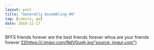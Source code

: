 ```yaml
---
layout: post
title: "Generally Assembling #9"
tag: [comics, ga]
date: 2019-12-17
---
```

<!-- #72 -->
BFFS friends forever are the best friends forever whoa are your friends forever
[![](https://i.imgur.com/NdVGuqh.jpg"source: imgur.com")](https://i.imgur.com/NdVGuqh.jpg)
